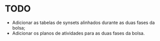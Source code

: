 # TODO

* Adicionar as tabelas de synsets alinhados durante as duas fases da bolsa;
* Adicionar os planos de atividades para as duas fases da bolsa.

